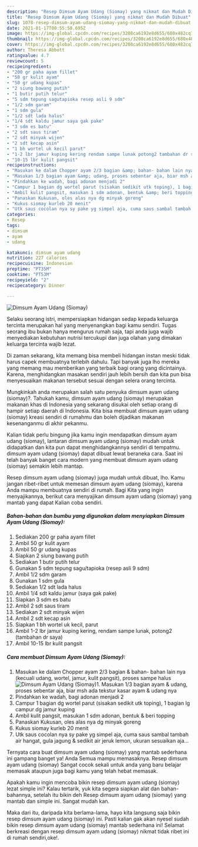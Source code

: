 ```yaml
---
description: "Resep Dimsum Ayam Udang (Siomay) yang nikmat dan Mudah Dibuat"
title: "Resep Dimsum Ayam Udang (Siomay) yang nikmat dan Mudah Dibuat"
slug: 1078-resep-dimsum-ayam-udang-siomay-yang-nikmat-dan-mudah-dibuat
date: 2021-01-17T00:55:58.695Z
image: https://img-global.cpcdn.com/recipes/3208ca6192e8d655/680x482cq70/dimsum-ayam-udang-siomay-foto-resep-utama.jpg
thumbnail: https://img-global.cpcdn.com/recipes/3208ca6192e8d655/680x482cq70/dimsum-ayam-udang-siomay-foto-resep-utama.jpg
cover: https://img-global.cpcdn.com/recipes/3208ca6192e8d655/680x482cq70/dimsum-ayam-udang-siomay-foto-resep-utama.jpg
author: Theresa Abbott
ratingvalue: 4.7
reviewcount: 5
recipeingredient:
- "200 gr paha ayam fillet"
- "50 gr kulit ayam"
- "50 gr udang kupas"
- "2 siung bawang putih"
- "1 butir putih telur"
- "5 sdm tepung sagutapioka resep asli 9 sdm"
- "1/2 sdm garam"
- "1 sdm gula"
- "1/2 sdt lada halus"
- "1/4 sdt kaldu jamur saya gak pake"
- "3 sdm es batu"
- "2 sdt saus tiram"
- "2 sdt minyak wijen"
- "2 sdt kecap asin"
- "1 bh wortel uk kecil parut"
- "1-2 lbr jamur kuping kering rendam sampe lunak potong2 tambahan dr saya"
- "10-15 lbr kulit pangsit"
recipeinstructions:
- "Masukan ke dalam Chopper ayam 2/3 bagian &amp; bahan- bahan lain nya (kecuali udang, wortel, jamur, kulit pangsit), proses sampe halus"
- "Masukan 1/3 bagian ayam &amp; udang, proses sebentar aja, biar msh ada tekstur kasar ayam &amp; udang nya"
- "Pindahkan ke wadah, bagi adonan menjadi 2"
- "Campur 1 bagian dg wortel parut (sisakan sedikit utk toping), 1 bagian lg campur dg jamur kuping"
- "Ambil kulit pangsit, masukan 1 sdm adonan, bentuk &amp; beri topping"
- "Panaskan Kukusan, oles alas nya dg minyak goreng"
- "Kukus siomay kurleb 20 menit"
- "Utk saus cocolan nya sy pake yg simpel aja, cuma saus sambal tambah air hangat, gula jagung &amp; sedikit air jeruk lemon, ukuran sesuaikan aja..."
categories:
- Resep
tags:
- dimsum
- ayam
- udang

katakunci: dimsum ayam udang 
nutrition: 227 calories
recipecuisine: Indonesian
preptime: "PT35M"
cooktime: "PT53M"
recipeyield: "2"
recipecategory: Dinner

---
```



![Dimsum Ayam Udang (Siomay)](https://img-global.cpcdn.com/recipes/3208ca6192e8d655/680x482cq70/dimsum-ayam-udang-siomay-foto-resep-utama.jpg)

Selaku seorang istri, mempersiapkan hidangan sedap kepada keluarga tercinta merupakan hal yang menyenangkan bagi kamu sendiri. Tugas seorang ibu bukan hanya mengurus rumah saja, tapi anda juga wajib menyediakan kebutuhan nutrisi tercukupi dan juga olahan yang dimakan keluarga tercinta wajib lezat.

Di zaman  sekarang, kita memang bisa membeli hidangan instan meski tidak harus capek membuatnya terlebih dahulu. Tapi banyak juga lho mereka yang memang mau memberikan yang terbaik bagi orang yang dicintainya. Karena, menghidangkan masakan sendiri jauh lebih bersih dan kita pun bisa menyesuaikan makanan tersebut sesuai dengan selera orang tercinta. 



Mungkinkah anda merupakan salah satu penyuka dimsum ayam udang (siomay)?. Tahukah kamu, dimsum ayam udang (siomay) merupakan makanan khas di Indonesia yang sekarang disukai oleh setiap orang di hampir setiap daerah di Indonesia. Kita bisa membuat dimsum ayam udang (siomay) kreasi sendiri di rumahmu dan boleh dijadikan makanan kesenanganmu di akhir pekanmu.

Kalian tidak perlu bingung jika kamu ingin mendapatkan dimsum ayam udang (siomay), lantaran dimsum ayam udang (siomay) mudah untuk didapatkan dan kita pun dapat menghidangkannya sendiri di tempatmu. dimsum ayam udang (siomay) dapat dibuat lewat beraneka cara. Saat ini telah banyak banget cara modern yang membuat dimsum ayam udang (siomay) semakin lebih mantap.

Resep dimsum ayam udang (siomay) juga mudah untuk dibuat, lho. Kamu jangan ribet-ribet untuk memesan dimsum ayam udang (siomay), karena Anda mampu membuatnya sendiri di rumah. Bagi Kita yang ingin menyajikannya, berikut cara menyajikan dimsum ayam udang (siomay) yang mantab yang dapat Kalian coba sendiri.

<!--inarticleads1-->

##### Bahan-bahan dan bumbu yang digunakan dalam menyiapkan Dimsum Ayam Udang (Siomay):

1. Sediakan 200 gr paha ayam fillet
1. Ambil 50 gr kulit ayam
1. Ambil 50 gr udang kupas
1. Siapkan 2 siung bawang putih
1. Sediakan 1 butir putih telur
1. Gunakan 5 sdm tepung sagu/tapioka (resep asli 9 sdm)
1. Ambil 1/2 sdm garam
1. Gunakan 1 sdm gula
1. Sediakan 1/2 sdt lada halus
1. Ambil 1/4 sdt kaldu jamur (saya gak pake)
1. Siapkan 3 sdm es batu
1. Ambil 2 sdt saus tiram
1. Sediakan 2 sdt minyak wijen
1. Ambil 2 sdt kecap asin
1. Siapkan 1 bh wortel uk kecil, parut
1. Ambil 1-2 lbr jamur kuping kering, rendam sampe lunak, potong2 (tambahan dr saya)
1. Ambil 10-15 lbr kulit pangsit




<!--inarticleads2-->

##### Cara membuat Dimsum Ayam Udang (Siomay):

1. Masukan ke dalam Chopper ayam 2/3 bagian &amp; bahan- bahan lain nya (kecuali udang, wortel, jamur, kulit pangsit), proses sampe halus
<img src="//assets-global.cpcdn.com/assets/icons/button_play-2c75c40dde080a61004c1f40b05d8f140eaff45d7e9e6481dc71c63d2e7c4909.png" alt="Dimsum Ayam Udang (Siomay)">1. Masukan 1/3 bagian ayam &amp; udang, proses sebentar aja, biar msh ada tekstur kasar ayam &amp; udang nya
1. Pindahkan ke wadah, bagi adonan menjadi 2
1. Campur 1 bagian dg wortel parut (sisakan sedikit utk toping), 1 bagian lg campur dg jamur kuping
1. Ambil kulit pangsit, masukan 1 sdm adonan, bentuk &amp; beri topping
1. Panaskan Kukusan, oles alas nya dg minyak goreng
1. Kukus siomay kurleb 20 menit
1. Utk saus cocolan nya sy pake yg simpel aja, cuma saus sambal tambah air hangat, gula jagung &amp; sedikit air jeruk lemon, ukuran sesuaikan aja...




Ternyata cara buat dimsum ayam udang (siomay) yang mantab sederhana ini gampang banget ya! Anda Semua mampu memasaknya. Resep dimsum ayam udang (siomay) Sangat cocok sekali untuk anda yang baru belajar memasak ataupun juga bagi kamu yang telah hebat memasak.

Apakah kamu ingin mencoba bikin resep dimsum ayam udang (siomay) lezat simple ini? Kalau tertarik, yuk kita segera siapkan alat dan bahan-bahannya, setelah itu bikin deh Resep dimsum ayam udang (siomay) yang mantab dan simple ini. Sangat mudah kan. 

Maka dari itu, daripada kita berlama-lama, hayo kita langsung saja bikin resep dimsum ayam udang (siomay) ini. Pasti kalian gak akan nyesel sudah bikin resep dimsum ayam udang (siomay) mantab sederhana ini! Selamat berkreasi dengan resep dimsum ayam udang (siomay) nikmat tidak ribet ini di rumah sendiri,oke!.

